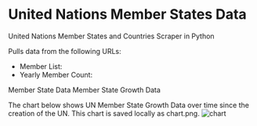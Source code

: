 # United Nations Member States Data
United Nations Member States and Countries Scraper in Python

Pulls data from the following URLs:
- Member List: 
- Yearly Member Count:

Member State Data
Member State Growth Data

The chart below shows UN Member State Growth Data over time since the creation of the UN.
This chart is saved locally as chart.png.
![chart](https://user-images.githubusercontent.com/2342198/147800608-d9954b00-4c1e-45ba-b90a-b34c66cf9d90.png)
